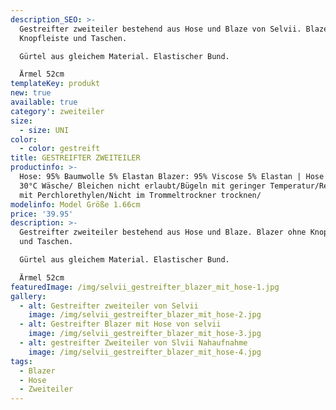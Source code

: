```yaml
---
description_SEO: >-
  Gestreifter zweiteiler bestehend aus Hose und Blaze von Selvii. Blazer ohne
  Knopfleiste und Taschen.

  Gürtel aus gleichem Material. Elastischer Bund.

  Ärmel 52cm
templateKey: produkt
new: true
available: true
category': zweiteiler
size:
  - size: UNI
color:
  - color: gestreift
title: GESTREIFTER ZWEITEILER
productinfo: >-
  Hose: 95% Baumwolle 5% Elastan Blazer: 95% Viscose 5% Elastan | Hose & Blazer
  30°C Wäsche/ Bleichen nicht erlaubt/Bügeln mit geringer Temperatur/Reinigen
  mit Perchlorethylen/Nicht im Trommeltrockner trocknen/
modelinfo: Model Größe 1.66cm
price: '39.95'
description: >-
  Gestreifter zweiteiler bestehend aus Hose und Blaze. Blazer ohne Knopfleiste
  und Taschen.

  Gürtel aus gleichem Material. Elastischer Bund.

  Ärmel 52cm
featuredImage: /img/selvii_gestreifter_blazer_mit_hose-1.jpg
gallery:
  - alt: Gestreifter zweiteiler von Selvii
    image: /img/selvii_gestreifter_blazer_mit_hose-2.jpg
  - alt: Gestreifter Blazer mit Hose von selvii
    image: /img/selvii_gestreifter_blazer_mit_hose-3.jpg
  - alt: gestreifter Zweiteiler von Slvii Nahaufnahme
    image: /img/selvii_gestreifter_blazer_mit_hose-4.jpg
tags:
  - Blazer
  - Hose
  - Zweiteiler
---
```


